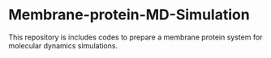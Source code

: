 # Membrane-protein-MD-Simulation
This repository is includes codes to prepare a membrane protein system for molecular dynamics simulations.
